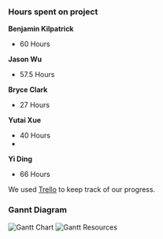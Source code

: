 ### Hours spent on project

**Benjamin Kilpatrick** 
* 60 Hours

**Jason Wu** 
* 57.5 Hours

**Bryce Clark** 
* 27 Hours

**Yutai Xue** 
* 40 Hours
* 
**Yi Ding** 
* 66 Hours

We used [Trello](https://trello.com/b/rDML3qZz/ben-bryce-jason-yi-yutai) to keep track of our progress.

### Gannt Diagram

![Gantt Chart](assets/img/GChart.png)
![Gantt Resources](assets/img/GResource.png)
